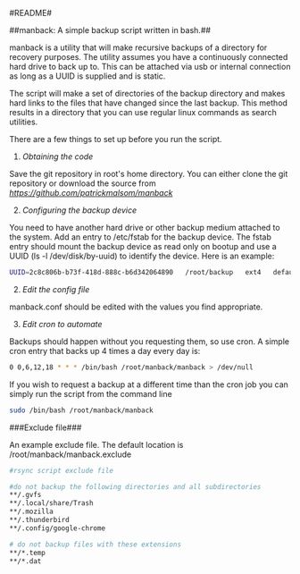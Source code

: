 #README#

##manback: A simple backup script written in bash.##

manback is a utility that will make recursive backups of a directory for recovery purposes.
The utility assumes you have a continuously connected hard drive to back up to. This can be attached via usb or internal connection as long as a UUID is supplied and is static. 

The script will make a set of directories of the backup directory and makes hard links to the files that have changed since the last backup. This method results in a directory that you can use regular linux commands as search utilities. 

There are a few things to set up before you run the script. 

1) _Obtaining the code_

Save the git repository in root's home directory. You can either clone the git repository or download the source from _https://github.com/patrickmalsom/manback_

2) _Configuring the backup device_

You need to have another hard drive or other backup medium attached to the system. Add an entry to /etc/fstab for the backup device. The fstab entry should mount the backup device as read only on bootup  and use a UUID (ls -l /dev/disk/by-uuid) to identify the device. Here is an example:
```bash
UUID=2c8c806b-b73f-418d-888c-b6d342064890   /root/backup   ext4   defaults,ro   1   1
```

2) _Edit the config file_
 
manback.conf should be edited with the values you find appropriate. 

3) _Edit cron to automate_
 
Backups should happen without you requesting them, so use cron. A simple cron entry that backs up 4 times a day every day is:
```bash 
0 0,6,12,18 * * * /bin/bash /root/manback/manback > /dev/null
```

If you wish to request a backup at a different time than the cron job you can simply run the script from the command line
```bash 
sudo /bin/bash /root/manback/manback
```


###Exclude file###

An example exclude file. The default location is /root/manback/manback.exclude
```bash
#rsync script exclude file

#do not backup the following directories and all subdirectories
**/.gvfs
**/.local/share/Trash
**/.mozilla
**/.thunderbird
**/.config/google-chrome

# do not backup files with these extensions
**/*.temp
**/*.dat
```
